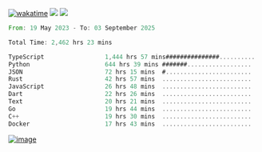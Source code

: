 [![wakatime](https://wakatime.com/badge/user/00eead22-fb14-4dd0-ab8a-3625cafbd50d.svg)](https://wakatime.com/@00eead22-fb14-4dd0-ab8a-3625cafbd50d)
![](https://komarev.com/ghpvc/?username=flatypus)
![](https://pixel.flatypus.me/flatypus?type=tracker)
<!--START_SECTION:waka-->

```rust
From: 19 May 2023 - To: 03 September 2025

Total Time: 2,462 hrs 23 mins

TypeScript                 1,444 hrs 57 mins###############..........   58.35 %
Python                     644 hrs 39 mins #######..................   26.03 %
JSON                       72 hrs 15 mins  #........................   02.92 %
Rust                       42 hrs 57 mins  .........................   01.73 %
JavaScript                 26 hrs 48 mins  .........................   01.08 %
Dart                       22 hrs 26 mins  .........................   00.91 %
Text                       20 hrs 21 mins  .........................   00.82 %
Go                         19 hrs 44 mins  .........................   00.80 %
C++                        19 hrs 30 mins  .........................   00.79 %
Docker                     17 hrs 43 mins  .........................   00.72 %
```

<!--END_SECTION:waka-->
[<img alt="image" src="https://github.com/flatypus/flatypus/assets/68029599/0a302dc1-501c-43a0-ae8d-37ec4817f3bd">](https://flatypus.me)

